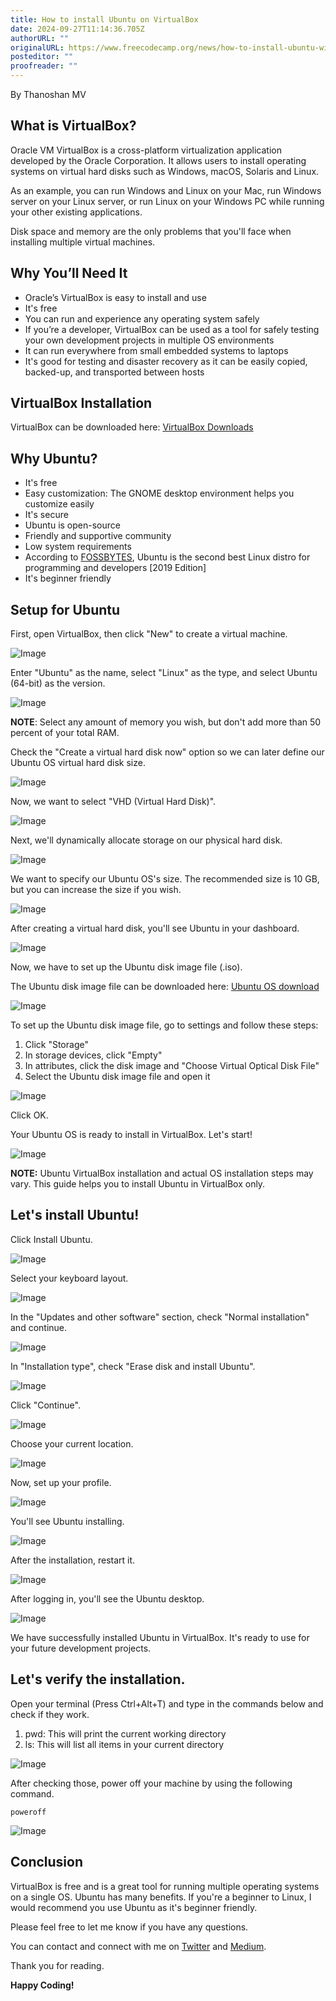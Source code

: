 ```yaml
---
title: How to install Ubuntu on VirtualBox
date: 2024-09-27T11:14:36.705Z
authorURL: ""
originalURL: https://www.freecodecamp.org/news/how-to-install-ubuntu-with-oracle-virtualbox/
posteditor: ""
proofreader: ""
---
```


By Thanoshan MV

<!-- more -->

## What is VirtualBox?

Oracle VM VirtualBox is a cross-platform virtualization application developed by the Oracle Corporation. It allows users to install operating systems on virtual hard disks such as Windows, macOS, Solaris and Linux.

As an example, you can run Windows and Linux on your Mac, run Windows server on your Linux server, or run Linux on your Windows PC while running your other existing applications.

Disk space and memory are the only problems that you'll face when installing multiple virtual machines.

## Why You’ll Need It

-   Oracle’s VirtualBox is easy to install and use
-   It's free
-   You can run and experience any operating system safely
-   If you’re a developer, VirtualBox can be used as a tool for safely testing your own development projects in multiple OS environments
-   It can run everywhere from small embedded systems to laptops
-   It's good for testing and disaster recovery as it can be easily copied, backed-up, and transported between hosts

## VirtualBox Installation

VirtualBox can be downloaded here: [VirtualBox Downloads][1]

## Why Ubuntu?

-   It's free
-   Easy customization: The GNOME desktop environment helps you customize easily
-   It's secure
-   Ubuntu is open-source
-   Friendly and supportive community
-   Low system requirements
-   According to [FOSSBYTES][2], Ubuntu is the second best Linux distro for programming and developers \[2019 Edition\]
-   It's beginner friendly

## Setup for Ubuntu

First, open VirtualBox, then click "New" to create a virtual machine.

![Image](https://www.freecodecamp.org/news/content/images/2019/11/start-1.png)

Enter "Ubuntu" as the name, select "Linux" as the type, and select Ubuntu (64-bit) as the version.

![Image](https://www.freecodecamp.org/news/content/images/2019/11/Screenshot--14-.png)

**NOTE**: Select any amount of memory you wish, but don't add more than 50 percent of your total RAM.

Check the "Create a virtual hard disk now" option so we can later define our Ubuntu OS virtual hard disk size.

![Image](https://www.freecodecamp.org/news/content/images/2019/11/Screenshot--16-.png)

Now, we want to select "VHD (Virtual Hard Disk)".

![Image](https://www.freecodecamp.org/news/content/images/2019/11/Screenshot--17--1.png)

Next, we'll dynamically allocate storage on our physical hard disk.

![Image](https://www.freecodecamp.org/news/content/images/2019/11/Screenshot--18-.png)

We want to specify our Ubuntu OS's size. The recommended size is 10 GB, but you can increase the size if you wish.

![Image](https://www.freecodecamp.org/news/content/images/2019/11/Screenshot--19-.png)

After creating a virtual hard disk, you'll see Ubuntu in your dashboard.

![Image](https://www.freecodecamp.org/news/content/images/2019/11/Screenshot--20-.png)

Now, we have to set up the Ubuntu disk image file (.iso).

The Ubuntu disk image file can be downloaded here: [Ubuntu OS download][3]

![Image](https://www.freecodecamp.org/news/content/images/2019/11/Screenshot--23-.png)

To set up the Ubuntu disk image file, go to settings and follow these steps:

1.  Click "Storage"
2.  In storage devices, click "Empty"
3.  In attributes, click the disk image and "Choose Virtual Optical Disk File"
4.  Select the Ubuntu disk image file and open it

![Image](https://www.freecodecamp.org/news/content/images/2019/11/Screenshot--25-.png)

Click OK.

Your Ubuntu OS is ready to install in VirtualBox. Let's start!

![Image](https://www.freecodecamp.org/news/content/images/2019/11/Screenshot--26-.png)

**NOTE:** Ubuntu VirtualBox installation and actual OS installation steps may vary. This guide helps you to install Ubuntu in VirtualBox only.

## Let's install Ubuntu!

Click Install Ubuntu.

![Image](https://www.freecodecamp.org/news/content/images/2019/11/Screenshot--27-.png)

Select your keyboard layout.

![Image](https://www.freecodecamp.org/news/content/images/2019/11/Screenshot--29-.png)

In the "Updates and other software" section, check "Normal installation" and continue.

![Image](https://www.freecodecamp.org/news/content/images/2019/11/Screenshot--30-.png)

In "Installation type", check "Erase disk and install Ubuntu".

![Image](https://www.freecodecamp.org/news/content/images/2019/11/Screenshot--31-.png)

Click "Continue".

![Image](https://www.freecodecamp.org/news/content/images/2019/11/Screenshot--32-.png)

Choose your current location.

![Image](https://www.freecodecamp.org/news/content/images/2019/11/Screenshot--33-.png)

Now, set up your profile.

![Image](https://www.freecodecamp.org/news/content/images/2019/11/Screenshot--34-.png)

You'll see Ubuntu installing.

![Image](https://www.freecodecamp.org/news/content/images/2019/11/Screenshot--35-.png)

After the installation, restart it.

![Image](https://www.freecodecamp.org/news/content/images/2019/11/Screenshot--36-.png)

After logging in, you'll see the Ubuntu desktop.

![Image](https://www.freecodecamp.org/news/content/images/2019/11/Screenshot--40-.png)

We have successfully installed Ubuntu in VirtualBox. It's ready to use for your future development projects.

## Let's verify the installation.

Open your terminal (Press Ctrl+Alt+T) and type in the commands below and check if they work.

1.  pwd: This will print the current working directory
2.  ls: This will list all items in your current directory

![Image](https://www.freecodecamp.org/news/content/images/2019/11/Screenshot--43-.png)

After checking those, power off your machine by using the following command.

```
poweroff
```

![Image](https://www.freecodecamp.org/news/content/images/2019/11/Screenshot--44-.png)

## Conclusion

VirtualBox is free and is a great tool for running multiple operating systems on a single OS. Ubuntu has many benefits. If you're a beginner to Linux, I would recommend you use Ubuntu as it's beginner friendly.

Please feel free to let me know if you have any questions.

You can contact and connect with me on [Twitter][4] and [Medium][5].

Thank you for reading.

**Happy Coding!**

[1]: https://www.virtualbox.org/wiki/Downloads
[2]: https://fossbytes.com/best-linux-distros-for-programming-developers/
[3]: https://ubuntu.com/#download
[4]: https://twitter.com/ThanoshanMV
[5]: https://medium.com/@mvthanoshan9